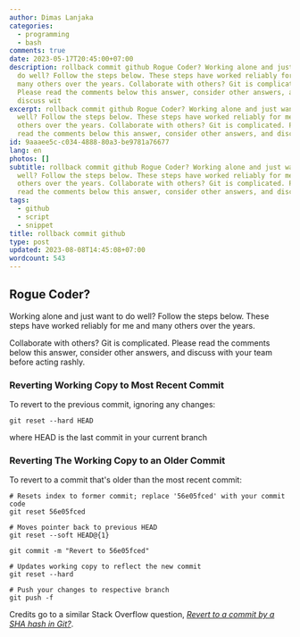 ```yaml
---
author: Dimas Lanjaka
categories:
  - programming
  - bash
comments: true
date: 2023-05-17T20:45:00+07:00
description: rollback commit github Rogue Coder? Working alone and just want to
  do well? Follow the steps below. These steps have worked reliably for me and
  many others over the years. Collaborate with others? Git is complicated.
  Please read the comments below this answer, consider other answers, and
  discuss wit
excerpt: rollback commit github Rogue Coder? Working alone and just want to do
  well? Follow the steps below. These steps have worked reliably for me and many
  others over the years. Collaborate with others? Git is complicated. Please
  read the comments below this answer, consider other answers, and discuss wit
id: 9aaaee5c-c034-4888-80a3-be9781a76677
lang: en
photos: []
subtitle: rollback commit github Rogue Coder? Working alone and just want to do
  well? Follow the steps below. These steps have worked reliably for me and many
  others over the years. Collaborate with others? Git is complicated. Please
  read the comments below this answer, consider other answers, and discuss wit
tags:
  - github
  - script
  - snippet
title: rollback commit github
type: post
updated: 2023-08-08T14:45:08+07:00
wordcount: 543
---
```


Rogue Coder?
------------

Working alone and just want to do well? Follow the steps below. These steps have worked reliably for me and many others over the years.

Collaborate with others? Git is complicated. Please read the comments below this answer, consider other answers, and discuss with your team before acting rashly. 

### Reverting Working Copy to Most Recent Commit

To revert to the previous commit, ignoring any changes:

```
git reset --hard HEAD
```

where HEAD is the last commit in your current branch

### Reverting The Working Copy to an Older Commit

To revert to a commit that's older than the most recent commit:

```
# Resets index to former commit; replace '56e05fced' with your commit code
git reset 56e05fced

# Moves pointer back to previous HEAD
git reset --soft HEAD@{1}

git commit -m "Revert to 56e05fced"

# Updates working copy to reflect the new commit
git reset --hard

# Push your changes to respective branch
git push -f

```

Credits go to a similar Stack Overflow question, *[Revert to a commit by a SHA hash in Git?](https://stackoverflow.com/questions/1895059/git-revert-to-a-commit-by-sha-hash)*.
